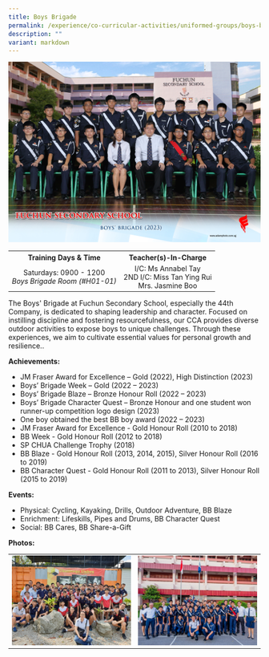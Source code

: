 ```yaml
---
title: Boys Brigade
permalink: /experience/co-curricular-activities/uniformed-groups/boys-brigade/
description: ""
variant: markdown
---
```

<img src="/images/CCA%202023/boys'%20brigade%202.jpg">
<table>
<tbody>
<tr>
<th style="text-align: center;">Training Days &amp; Time</th>
<th style="text-align: center;">Teacher(s)-In-Charge</th>
</tr>
<tr>
<td style="text-align: center;">
<div>Saturdays: 0900 - 1200</div>
<div><em>Boys Brigade Room (#H01-01)</em></div>
</td>
<td style="text-align: center;">
<div>I/C: Ms Annabel Tay</div>
<div>2ND I/C: Miss Tan Ying Rui</div>
<div> Mrs. Jasmine Boo </div>
</td>
</tr>
</tbody>
</table>
<p>The Boys' Brigade at Fuchun Secondary School, especially the 44th Company, is dedicated to shaping leadership and character. Focused on instilling discipline and fostering resourcefulness, our CCA provides diverse outdoor activities to expose boys to unique challenges. Through these experiences, we aim to cultivate essential values for personal growth and resilience..</p>
<p><strong>Achievements:</strong></p>
<ul>
<li>	JM Fraser Award for Excellence – Gold (2022), High Distinction (2023)</li>
<li>Boys’ Brigade Week – Gold (2022 – 2023)</li>
<li>Boys’ Brigade Blaze – Bronze Honour Roll (2022 – 2023) </li>
<li>Boys’ Brigade Character Quest – Bronze Honour and one student won runner-up competition logo design (2023)</li>
<li>One boy obtained the best BB boy award (2022 – 2023)</li>
<li>JM Fraser Award for Excellence - Gold Honour Roll (2010 to 2018)</li>
<li>BB Week - Gold Honour Roll (2012 to 2018)</li>
<li>SP CHUA Challenge Trophy (2018)</li>
<li>BB Blaze - Gold Honour Roll (2013, 2014, 2015), Silver Honour Roll (2016 to 2019)</li>
<li>BB Character Quest - Gold Honour Roll (2011 to 2013), Silver Honour Roll (2015 to 2019)</li>
</ul>
<p><strong>Events:</strong></p>
<ul>
<li>Physical: Cycling, Kayaking, Drills, Outdoor Adventure, BB Blaze</li>
<li>Enrichment: Lifeskills, Pipes and Drums, BB Character Quest</li>
<li>Social: BB Cares, BB Share-a-Gift</li>
</ul>
<p><strong>Photos:</strong></p>
<table>
<tbody>
<tr>
<td><img src="/images/boys2.jpeg"></td>
<td><img src="/images/boys3.jpeg"></td>
</tr>
</tbody>
</table>